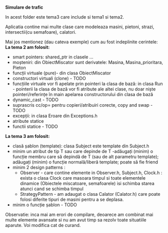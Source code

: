 **Simulare de trafic**

In acest folder este tema3 care include si tema1 si tema2.

Aplicatia contine mai multe clase care modeleaza masini, pietoni, strazi, intersectii(cu semafoare), calatori.

Mai jos mentionez (dau cateva exemple) cum au fost indeplinite cerintele: 
**La tema 2 am folosit:**
 - smart pointers: shared_ptr in clasele ...
- moșteniri: din ObiectMiscator sunt derivatele: Masina, Masina_prioritara, Pieton
- funcții virtuale (pure)- din clasa ObiectMiscator
- constructori virtuali (clone) - TODO
- funcțiile virtuale vor fi apelate prin pointeri la clasa de bază: in clasa Run - pointerii la clasa de bază vor fi atribute ale altei clase, nu doar niște pointeri/referințe în main
apelarea constructorului din clasa de bază
 - dynamic_cast - TODO
- suprascris cc/op= pentru copieri/atribuiri corecte, copy and swap - TODO
- excepții: in clasa Eroare din Exceptions.h
- atribute statice
- functii statice - TODO

**La tema 3 am folosit:**

- clasă șablon (template): clasa Subject este template din Subject.h
- minim un atribut de tip T sau care depinde de T
-adăugați (minim) o funcție membru care să depindă de T (sau de alt parametru template);
adăugați (minim) o funcție normală/liberă template; poate să fie friend
 - minim 2 design patterns : 
     - Observer - care contine elemente in Observer.h, Subject.h, Clock.h : exista o clasa Clock care masoara timpul si toate elementele dinamice (Obiectele miscatoare, semafoarele) isi schimba starea atunci cand se schimba timpul
     - StrategyPattern - am adaugat o clasa Calator (Calator.h) care poate folosi diferite tipuri de masini pentru a se deplasa. 
- minim o funcție șablon - TODO


Observatie: inca mai am erori de compilare, deoarece am combinat mai multe elemente avansate si nu am avut timp sa rezolv toate situatiile aparute. Voi modifica cat de curand.

